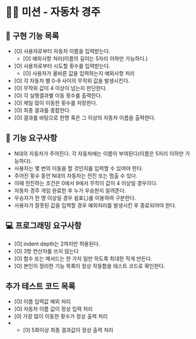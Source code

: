 # 🚗🚙 미션  - 자동차 경주 
## 📄 구현 기능 목록 
- [O] 사용자로부터 자동차 이름을 입력받는다.
    - [O] 예외사항 처리(이름의 길이는 5자리 이하만 가능하다.)
- [O] 사용자로부터 시도할 횟수를 입력받는다.
  -  [O]  사용자가 올바른 값을 입력하는지 예외사항 처리
- [O] 각 자동차 별 0-9 사이의 무작위 값을 발생시킨다.
- [O]  무작위 값이 4 이상이 넘는지 판단한다.
- [O] 각 실행결과별 이동 횟수를 출력한다.
- [O] 제일 많이 이동한 횟수를 저장한다.
- [O] 최종 결과를 종합한다.
- [O] 결과를 바탕으로 한명 혹은 그 이상의 자동차 이름을 출력한다.
## 📜 기능 요구사항
- N대의 자동차가 주어진다. 각 자동차에는 이름이 부여된다(이름은 5자리 이하만 가능하다).
- 사용자는 몇 번의 이동을 할 것인지를 입력할 수 있어야 한다.
- 주어진 횟수 동안 N대의 자동차는 전진 또는 멈출 수 있다.
- 이때 전진하는 조건은 0에서 9에서 무작이 값이 4 이상일 경우이다.
- 자동차 경주 게임 완료한 후 누가 우승한지 알려준다.
- 우승자가 한 명 이상일 경우 쉼표(,)를 이용하여 구분한다.
- 사용자가 잘못된 값을 입력할 경우 예외처리를 발생시킨 후 종료되어야 한다.

## 💻 프로그래밍 요구사항
- [O] indent depth는 2까지만 허용된다.
- [O] 3항 연산자를 쓰지 않는다
- [O] 함수 또는 메서드는 한 가지 일만 하도록 최대한 작게 만든다.
- [O] 본인이 정리한 기능 목록이 정상 작동함을 테스트 코드로 확인한다.

## 추가 테스트 코드 목록
- [O] 이름 입력값 예외 처리
- [O] 자동차 이름 값이 정상 입력 처리
- [0] 가장 많이 이동한 횟수가 정상 출력 처리
- - [0] 5회이상 최종 결과값이 정상 출력 처리